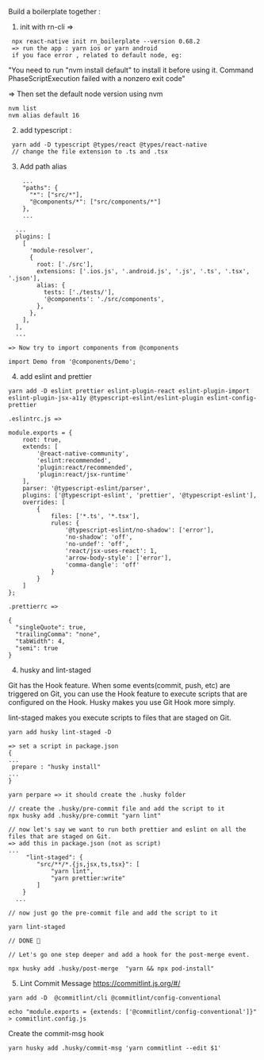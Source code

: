 Build a boilerplate together :
<br/>

1. init with rn-cli =>

```
 npx react-native init rn_boilerplate --version 0.68.2
 => run the app : yarn ios or yarn android
 if you face error , related to default node, eg:
```

"You need to run "nvm install default" to install it before using it.
Command PhaseScriptExecution failed with a nonzero exit code"

=> Then set the default node version using nvm

```
nvm list
nvm alias default 16
```

2. add typescript :

```
 yarn add -D typescript @types/react @types/react-native
 // change the file extension to .ts and .tsx
```

3. Add path alias

```
    ...
    "paths": {
      "*": ["src/*"],
      "@components/*": ["src/components/*"]
    },
    ...
```

```
  ...
  plugins: [
    [
      'module-resolver',
      {
        root: ['./src'],
        extensions: ['.ios.js', '.android.js', '.js', '.ts', '.tsx', '.json'],
        alias: {
          tests: ['./tests/'],
          '@components': './src/components',
        },
      },
    ],
  ],
  ...
```

```
=> Now try to import components from @components

import Demo from '@components/Demo';
```

4. add eslint and prettier

```
yarn add -D eslint prettier eslint-plugin-react eslint-plugin-import eslint-plugin-jsx-a11y @typescript-eslint/eslint-plugin eslint-config-prettier
```

```
.eslintrc.js =>

module.exports = {
    root: true,
    extends: [
        '@react-native-community',
        'eslint:recommended',
        'plugin:react/recommended',
        'plugin:react/jsx-runtime'
    ],
    parser: '@typescript-eslint/parser',
    plugins: ['@typescript-eslint', 'prettier', '@typescript-eslint'],
    overrides: [
        {
            files: ['*.ts', '*.tsx'],
            rules: {
                '@typescript-eslint/no-shadow': ['error'],
                'no-shadow': 'off',
                'no-undef': 'off',
                'react/jsx-uses-react': 1,
                'arrow-body-style': ['error'],
                'comma-dangle': 'off'
            }
        }
    ]
};

```

```
.prettierrc =>

{
  "singleQuote": true,
  "trailingComma": "none",
  "tabWidth": 4,
  "semi": true
}
```

4. husky and lint-staged

Git has the Hook feature. When some events(commit, push, etc) are triggered on Git, you can use the Hook feature to execute scripts that are configured on the Hook.
Husky makes you use Git Hook more simply.

lint-staged makes you execute scripts to files that are staged on Git.

```
yarn add husky lint-staged -D

=> set a script in package.json
{
...
 prepare : "husky install"
...
}

yarn perpare => it should create the .husky folder

// create the .husky/pre-commit file and add the script to it
npx husky add .husky/pre-commit "yarn lint"

// now let's say we want to run both prettier and eslint on all the files that are staged on Git.
=> add this in package.json (not as script)
...
     "lint-staged": {
        "src/**/*.{js,jsx,ts,tsx}": [
            "yarn lint",
            "yarn prettier:write"
        ]
    }
  ...

// now just go the pre-commit file and add the script to it

yarn lint-staged

// DONE 🚀

// Let's go one step deeper and add a hook for the post-merge event.

npx husky add .husky/post-merge  "yarn && npx pod-install"

```

5. Lint Commit Message
   https://commitlint.js.org/#/

```
yarn add -D  @commitlint/cli @commitlint/config-conventional
```

```
echo "module.exports = {extends: ['@commitlint/config-conventional']}" > commitlint.config.js
```

Create the commit-msg hook

```
yarn husky add .husky/commit-msg 'yarn commitlint --edit $1'
```
